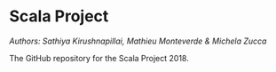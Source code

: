 # Scala Project

_Authors: Sathiya Kirushnapillai, Mathieu Monteverde & Michela Zucca_

The GitHub repository for the Scala Project 2018.
